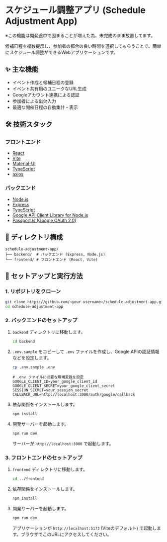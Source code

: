 # スケジュール調整アプリ (Schedule Adjustment App)

※この機能は開発途中で固まることが増えた為、未完成のまま放置してます。

候補日程を複数提示し、参加者の都合の良い時間を選択してもらうことで、簡単にスケジュール調整ができるWebアプリケーションです。

## ✨ 主な機能

- イベント作成と候補日程の登録
- イベント共有用のユニークなURL生成
- Googleアカウント連携による認証
- 参加者による出欠入力
- 最適な開催日程の自動集計・表示

## 🛠️ 技術スタック

### フロントエンド

- [React](https://react.dev/)
- [Vite](https://vitejs.dev/)
- [Material-UI](https://mui.com/)
- [TypeScript](https://www.typescriptlang.org/)
- [axios](https://axios-http.com/)

### バックエンド

- [Node.js](https://nodejs.org/)
- [Express](https://expressjs.com/)
- [TypeScript](https://www.typescriptlang.org/)
- [Google API Client Library for Node.js](https://github.com/googleapis/google-api-nodejs-client)
- [Passport.js (Google OAuth 2.0)](http://www.passportjs.org/)

## 📂 ディレクトリ構成

```
schedule-adjustment-app/
├── backend/  # バックエンド (Express, Node.js)
└── frontend/ # フロントエンド (React, Vite)
```

## 🚀 セットアップと実行方法

### 1. リポジトリをクローン

```bash
git clone https://github.com/<your-username>/schedule-adjustment-app.git
cd schedule-adjustment-app
```

### 2. バックエンドのセットアップ

1.  `backend` ディレクトリに移動します。
    ```bash
    cd backend
    ```

2.  `.env.sample` をコピーして `.env` ファイルを作成し、Google APIの認証情報などを設定します。
    ```bash
    cp .env.sample .env
    ```
    ```.env
    # .env ファイルに必要な環境変数を設定
    GOOGLE_CLIENT_ID=your_google_client_id
    GOOGLE_CLIENT_SECRET=your_google_client_secret
    SESSION_SECRET=your_session_secret
    CALLBACK_URL=http://localhost:3000/auth/google/callback
    ```

3.  依存関係をインストールします。
    ```bash
    npm install
    ```

4.  開発サーバーを起動します。
    ```bash
    npm run dev
    ```

    サーバーが `http://localhost:3000` で起動します。

### 3. フロントエンドのセットアップ

1.  `frontend` ディレクトリに移動します。
    ```bash
    cd ../frontend
    ```

2.  依存関係をインストールします。
    ```bash
    npm install
    ```

3.  開発サーバーを起動します。
    ```bash
    npm run dev
    ```

    アプリケーションが `http://localhost:5173` (Viteのデフォルト) で起動します。ブラウザでこのURLにアクセスしてください。
